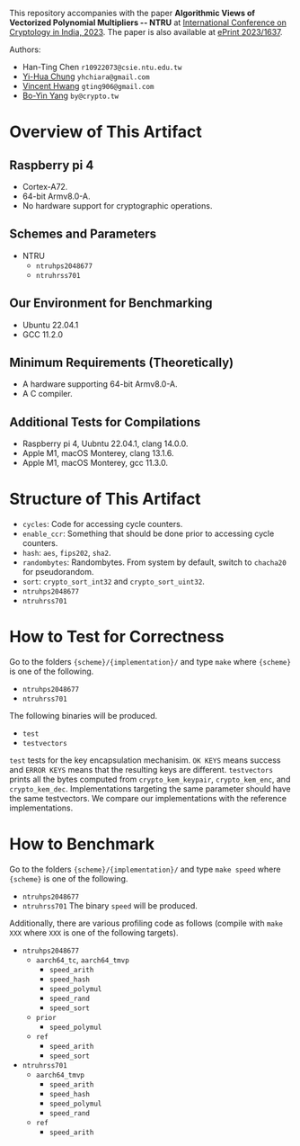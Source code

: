 
This repository accompanies with the paper **Algorithmic Views of Vectorized Polynomial Multipliers -- NTRU** at
[International Conference on Cryptology in India, 2023](https://link.springer.com/chapter/10.1007/978-3-031-56235-8_9).
The paper is also available at [ePrint 2023/1637](https://eprint.iacr.org/2023/1637).

Authors:
- Han-Ting Chen `r10922073@csie.ntu.edu.tw`
- [Yi-Hua Chung](https://yi-huaaa.github.io/about/) `yhchiara@gmail.com`
- [Vincent Hwang](https://vincentvbh.github.io/) `gting906@gmail.com`
- [Bo-Yin Yang](https://homepage.iis.sinica.edu.tw/pages/byyang/) `by@crypto.tw`

# Overview of This Artifact

## Raspberry pi 4
- Cortex-A72.
- 64-bit Armv8.0-A.
- No hardware support for cryptographic operations.

## Schemes and Parameters
- NTRU
    - `ntruhps2048677`
    - `ntruhrss701`

## Our Environment for Benchmarking
- Ubuntu 22.04.1
- GCC 11.2.0

## Minimum Requirements (Theoretically)
- A hardware supporting 64-bit Armv8.0-A.
- A C compiler.

## Additional Tests for Compilations
- Raspberry pi 4, Uubntu 22.04.1, clang 14.0.0.
- Apple M1, macOS Monterey, clang 13.1.6.
- Apple M1, macOS Monterey, gcc 11.3.0.

# Structure of This Artifact
- `cycles`: Code for accessing cycle counters.
- `enable_ccr`: Something that should be done prior to accessing cycle counters.
- `hash`: `aes`, `fips202`, `sha2`.
- `randombytes`: Randombytes. From system by default, switch to `chacha20` for pseudorandom.
- `sort`: `crypto_sort_int32` and `crypto_sort_uint32`.
- `ntruhps2048677`
- `ntruhrss701`

# How to Test for Correctness
Go to the folders `{scheme}/{implementation}/` and type `make` where `{scheme}` is one of the following.
- `ntruhps2048677`
- `ntruhrss701`

The following binaries will be produced.
- `test`
- `testvectors`


`test` tests for the key encapsulation mechanisim. `OK KEYS` means success and `ERROR KEYS` means that the resulting keys are different.
`testvectors` prints all the bytes computed from `crypto_kem_keypair`, `crypto_kem_enc`, and `crypto_kem_dec`.
Implementations targeting the same parameter should have the same testvectors.
We compare our implementations with the reference implementations.


# How to Benchmark
Go to the folders `{scheme}/{implementation}/` and type `make speed` where `{scheme}` is one of the following.
- `ntruhps2048677`
- `ntruhrss701`
The binary `speed` will be produced.

Additionally, there are various profiling code as follows (compile with `make XXX` where `XXX` is one of the following targets).
- `ntruhps2048677`
    - `aarch64_tc`, `aarch64_tmvp`
        - `speed_arith`
        - `speed_hash`
        - `speed_polymul`
        - `speed_rand`
        - `speed_sort`
    - `prior`
        - `speed_polymul`
    - `ref`
        - `speed_arith`
        - `speed_sort`
- `ntruhrss701`
    - `aarch64_tmvp`
        - `speed_arith`
        - `speed_hash`
        - `speed_polymul`
        - `speed_rand`
    - `ref`
        - `speed_arith`




